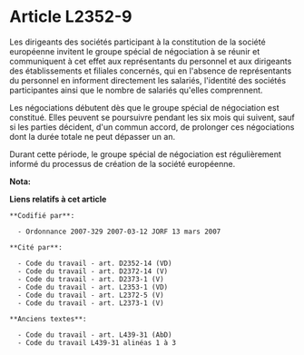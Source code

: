 # Article L2352-9

Les dirigeants des sociétés participant à la constitution de la société européenne invitent le groupe spécial de négociation
à se réunir et communiquent à cet effet aux représentants du personnel et aux dirigeants des établissements et filiales
concernés, qui en l'absence de représentants du personnel en informent directement les salariés, l'identité des sociétés
participantes ainsi que le nombre de salariés qu'elles comprennent.

Les négociations débutent dès que le groupe spécial de négociation est constitué. Elles peuvent se poursuivre pendant les six
mois qui suivent, sauf si les parties décident, d'un commun accord, de prolonger ces négociations dont la durée totale ne
peut dépasser un an.

Durant cette période, le groupe spécial de négociation est régulièrement informé du processus de création de la société
européenne.

**Nota:**



**Liens relatifs à cet article**

	**Codifié par**:

	  - Ordonnance 2007-329 2007-03-12 JORF 13 mars 2007

	**Cité par**:

	  - Code du travail - art. D2352-14 (VD)
	  - Code du travail - art. D2372-14 (V)
	  - Code du travail - art. D2373-1 (V)
	  - Code du travail - art. L2353-1 (VD)
	  - Code du travail - art. L2372-5 (V)
	  - Code du travail - art. L2373-1 (V)

	**Anciens textes**:

	  - Code du travail - art. L439-31 (AbD)
	  - Code du travail L439-31 alinéas 1 à 3
